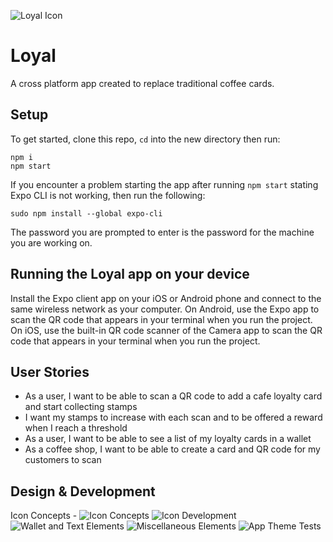 ![Loyal Icon](https://github.com/kahikatea-2021/coffee-shop-loyalty-app/blob/testing/assets/ReadeMeAssets/titleImage.png)

# Loyal 
A cross platform app created to replace traditional coffee cards. 

## Setup
To get started, clone this repo, `cd` into the new directory then run:

```
npm i
npm start
```

If you encounter a problem starting the app after running ```npm start``` stating Expo CLI is not working, then run the following:

```
sudo npm install --global expo-cli
```
The password you are prompted to enter is the password for the machine you are working on.

## Running the Loyal app on your device
Install the Expo client app on your iOS or Android phone and connect to the same wireless network as your computer. 
On Android, use the Expo app to scan the QR code that appears in your terminal when you run the project. 
On iOS, use the built-in QR code scanner of the Camera app to scan the QR code that appears in your terminal when you run the project.

## User Stories
* As a user, I want to be able to scan a QR code to add a cafe loyalty card and start collecting stamps
* I want my stamps to increase with each scan and to be offered a reward when I reach a threshold
* As a user, I want to be able to see a list of my loyalty cards in a wallet
* As a coffee shop, I want to be able to create a card and QR code for my customers to scan


## Design & Development

Icon Concepts -
![Icon Concepts](https://github.com/kahikatea-2021/coffee-shop-loyalty-app/blob/testing/assets/ReadeMeAssets/iconConcepts.png)
![Icon Development](https://github.com/kahikatea-2021/coffee-shop-loyalty-app/blob/testing/assets/ReadeMeAssets/iconDevelopment.png)
![Wallet and Text Elements](https://github.com/kahikatea-2021/coffee-shop-loyalty-app/blob/testing/assets/ReadeMeAssets/walletAndTextElements.png)
![Miscellaneous Elements](https://github.com/kahikatea-2021/coffee-shop-loyalty-app/blob/testing/assets/ReadeMeAssets/elements.png)
![App Theme Tests](https://github.com/kahikatea-2021/coffee-shop-loyalty-app/blob/testing/assets/ReadeMeAssets/themeTests.png)





